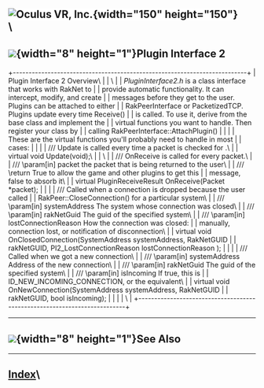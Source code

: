 <span style="background-color: rgb(255, 255, 255);">![Oculus VR,
Inc.](RakNet_Icon_Final-copy.jpg){width="150" height="150"}</span>\
\
  ---------------------------------------------------------
  ![](spacer.gif){width="8" height="1"}Plugin Interface 2
  ---------------------------------------------------------

+--------------------------------------------------------------------------+
| <span class="RakNetBlueHeader">Plugin Interface 2 Overview</span>\       |
| \                                                                        |
| *PluginInterface2.h* is a class interface that works with RakNet to      |
| provide automatic functionality. It can intercept, modify, and create    |
| messages before they get to the user. Plugins can be attached to either  |
| RakPeerInterface or PacketizedTCP. Plugins update every time Receive()   |
| is called. To use it, derive from the base class and implement the       |
| virtual functions you want to handle. Then register your class by        |
| calling RakPeerInterface::AttachPlugin()                                 |
|                                                                          |
| These are the virtual functions you'll probably need to handle in most   |
| cases:                                                                   |
|                                                                          |
| /// Update is called every time a packet is checked for .\               |
| virtual void Update(void);\                                              |
| \                                                                        |
| /// OnReceive is called for every packet.\                               |
| /// \\param\[in\] packet the packet that is being returned to the user\  |
| /// \\return True to allow the game and other plugins to get this        |
| message, false to absorb it\                                             |
| virtual PluginReceiveResult OnReceive(Packet \*packet);                  |
|                                                                          |
| /// Called when a connection is dropped because the user called          |
| RakPeer::CloseConnection() for a particular system\                      |
| /// \\param\[in\] systemAddress The system whose connection was closed\  |
| /// \\param\[in\] rakNetGuid The guid of the specified system\           |
| /// \\param\[in\] lostConnectionReason How the connection was closed:    |
| manually, connection lost, or notification of disconnection\             |
| virtual void OnClosedConnection(SystemAddress systemAddress, RakNetGUID  |
| rakNetGUID, PI2\_LostConnectionReason lostConnectionReason );            |
|                                                                          |
| /// Called when we got a new connection\                                 |
| /// \\param\[in\] systemAddress Address of the new connection\           |
| /// \\param\[in\] rakNetGuid The guid of the specified system\           |
| /// \\param\[in\] isIncoming If true, this is                            |
| ID\_NEW\_INCOMING\_CONNECTION, or the equivalent\                        |
| virtual void OnNewConnection(SystemAddress systemAddress, RakNetGUID     |
| rakNetGUID, bool isIncoming);                                            |
|                                                                          |
| \                                                                        |
+--------------------------------------------------------------------------+

  -----------------------------------------------
  ![](spacer.gif){width="8" height="1"}See Also
  -----------------------------------------------

  ----------------------
  [Index](index.html)\
  ----------------------


